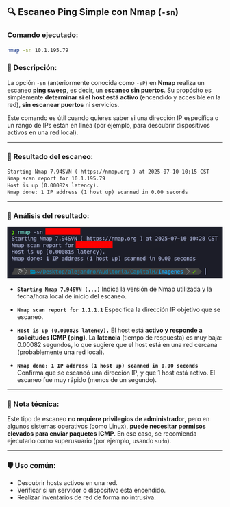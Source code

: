 ## 🔍 Escaneo Ping Simple con Nmap (`-sn`)

### Comando ejecutado:

```bash
nmap -sn 10.1.195.79
```

### 📖 Descripción:

La opción `-sn` (anteriormente conocida como `-sP`) en **Nmap** realiza un escaneo **ping sweep**, es decir, un **escaneo sin puertos**. Su propósito es simplemente **determinar si el host está activo** (encendido y accesible en la red), **sin escanear puertos** ni servicios.

Este comando es útil cuando quieres saber si una dirección IP específica o un rango de IPs están en línea (por ejemplo, para descubrir dispositivos activos en una red local).

---

### 🧾 Resultado del escaneo:

```
Starting Nmap 7.94SVN ( https://nmap.org ) at 2025-07-10 10:15 CST
Nmap scan report for 10.1.195.79
Host is up (0.00082s latency).
Nmap done: 1 IP address (1 host up) scanned in 0.00 seconds
```

---

### 📌 Análisis del resultado:

![Resultado de nmap -sn](/Imagenes/nmap_sn_result.png)


* **`Starting Nmap 7.94SVN (...)`**
  Indica la versión de Nmap utilizada y la fecha/hora local de inicio del escaneo.

* **`Nmap scan report for 1.1.1.1`**
  Especifica la dirección IP objetivo que se escaneó.

* **`Host is up (0.00082s latency).`**
  El host está **activo y responde a solicitudes ICMP (ping)**.
  La **latencia** (tiempo de respuesta) es muy baja: 0.00082 segundos, lo que sugiere que el host está en una red cercana (probablemente una red local).

* **`Nmap done: 1 IP address (1 host up) scanned in 0.00 seconds`**
  Confirma que se escaneó una dirección IP, y que 1 host está activo. El escaneo fue muy rápido (menos de un segundo).

---

### 🧠 Nota técnica:

Este tipo de escaneo **no requiere privilegios de administrador**, pero en algunos sistemas operativos (como Linux), **puede necesitar permisos elevados para enviar paquetes ICMP**. En ese caso, se recomienda ejecutarlo como superusuario (por ejemplo, usando `sudo`).

---

### 🛡️ Uso común:

* Descubrir hosts activos en una red.
* Verificar si un servidor o dispositivo está encendido.
* Realizar inventarios de red de forma no intrusiva.
